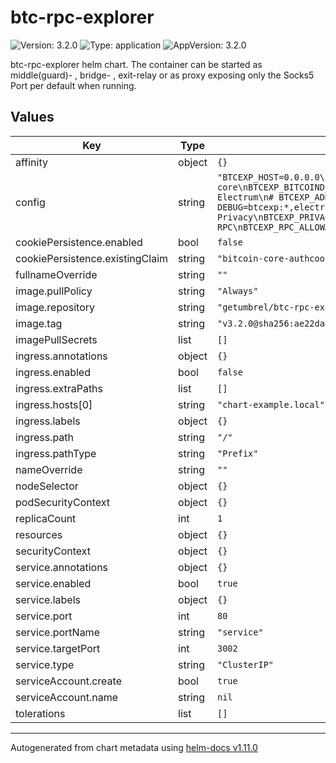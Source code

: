 # btc-rpc-explorer

![Version: 3.2.0](https://img.shields.io/badge/Version-3.2.0-informational?style=flat-square) ![Type: application](https://img.shields.io/badge/Type-application-informational?style=flat-square) ![AppVersion: 3.2.0](https://img.shields.io/badge/AppVersion-3.2.0-informational?style=flat-square)

btc-rpc-explorer helm chart. The container can be started as middle(guard)- , bridge- , exit-relay or as proxy exposing only the Socks5 Port per default when running.

## Values

| Key | Type | Default | Description |
|-----|------|---------|-------------|
| affinity | object | `{}` |  |
| config | string | `"BTCEXP_HOST=0.0.0.0\n# Bitcoin Core\nBTCEXP_BITCOIND_HOST=bitcoin-core\nBTCEXP_BITCOIND_PORT=8332\nBTCEXP_BITCOIND_USER=$BITCOIN_RPC_USER\nBTCEXP_BITCOIND_PASS=$BITCOIN_RPC_PASS\n# Electrum\n# BTCEXP_ADDRESS_API=electrum\n# BTCEXP_ELECTRUM_SERVERS=tcp://electrs:50001\n# Log level\n# DEBUG=btcexp:*,electrumClient\n# Performance\nBTCEXP_SLOW_DEVICE_MODE=true\nBTCEXP_NO_INMEMORY_RPC_CACHE=true\n# Privacy\nBTCEXP_PRIVACY_MODE=true\nBTCEXP_NO_RATES=true\n# Disable RPC\nBTCEXP_RPC_ALLOWALL=false\nBTCEXP_BASIC_AUTH_PASSWORD=\n"` |  |
| cookiePersistence.enabled | bool | `false` |  |
| cookiePersistence.existingClaim | string | `"bitcoin-core-authcookie"` |  |
| fullnameOverride | string | `""` |  |
| image.pullPolicy | string | `"Always"` |  |
| image.repository | string | `"getumbrel/btc-rpc-explorer"` |  |
| image.tag | string | `"v3.2.0@sha256:ae22dae91a00268c8e02b50da332c6ffcb8c12a1f32991a1f85dfc1496a1c673"` |  |
| imagePullSecrets | list | `[]` |  |
| ingress.annotations | object | `{}` |  |
| ingress.enabled | bool | `false` |  |
| ingress.extraPaths | list | `[]` |  |
| ingress.hosts[0] | string | `"chart-example.local"` |  |
| ingress.labels | object | `{}` |  |
| ingress.path | string | `"/"` |  |
| ingress.pathType | string | `"Prefix"` |  |
| nameOverride | string | `""` |  |
| nodeSelector | object | `{}` |  |
| podSecurityContext | object | `{}` |  |
| replicaCount | int | `1` |  |
| resources | object | `{}` |  |
| securityContext | object | `{}` |  |
| service.annotations | object | `{}` |  |
| service.enabled | bool | `true` |  |
| service.labels | object | `{}` |  |
| service.port | int | `80` |  |
| service.portName | string | `"service"` |  |
| service.targetPort | int | `3002` |  |
| service.type | string | `"ClusterIP"` |  |
| serviceAccount.create | bool | `true` |  |
| serviceAccount.name | string | `nil` |  |
| tolerations | list | `[]` |  |

----------------------------------------------
Autogenerated from chart metadata using [helm-docs v1.11.0](https://github.com/norwoodj/helm-docs/releases/v1.11.0)
